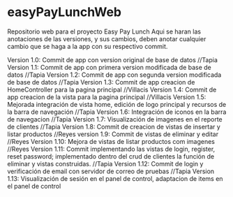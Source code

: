# easyPayLunchWeb
Repositorio web para el proyecto Easy Pay Lunch
Aqui se haran las anotaciones de las versiones, y sus cambios, deben anotar cualquier cambio que se haga a la app con su respectivo commit.

Version 1.0: Commit de app con version original de base de datos   //Tapia
Version 1.1: Commit de app con primera version modificada de base de datos      //Tapia
Version 1.2: Commit de app con segunda version modificada de base de datos      //Tapia
Version 1.3: Commit de app creacion de HomeController para la pagina principal      //Villacis 
Version 1.4: Commit de app creacion de la vista para la pagina principal            //Villacis
Version 1.5: Mejorada integración de vista home, edición de logo principal y recursos de la barra de navegación //Tapia
Version 1.6: Integración de iconos en la barra de navegacion        //Tapia
Version 1.7: Visualización de imagenes en el reporte de clientes        //Tapia
Version 1.8: Commit de creacion de vistas de insertar y listar productos    //Reyes
version 1.9: Commit de vistas de eliminar y editar                      //Reyes
Version 1.10: Mejora de vistas  de listar productos com imagenes        //Reyes
Version 1.11: Commit implementando las vistas de login, register, reset password; implementado dentro del crud de clientes la función de eliminar y vistas construidas. //Tapia
Version 1.12: Commit de login y verificación de email con servidor de correo de pruebas //Tapia
Version 1.13: Visualización de sesión en el panel de control, adaptacion de items en el panel de control

